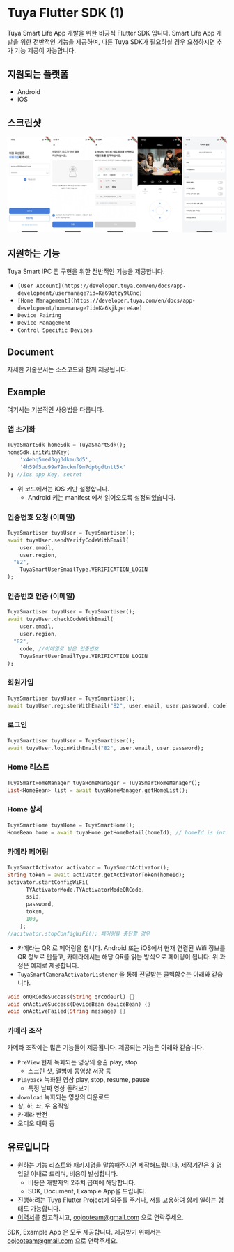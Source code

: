 # Tuya Flutter SDK (1)

Tuya Smart Life App 개발을 위한 비공식 Flutter SDK 입니다. Smart Life App 개발을 위한 전반적인 기능을 제공하며, 다른 Tuya SDK가 필요하실 경우 요청하시면 추가 기능 제공이 가능합니다.

## 지원되는 플랫폼



- Android
- iOS

## 스크린샷



![screenshot](screenshot2.png)

## 지원하는 기능



Tuya Smart IPC 앱 구현을 위한 전반적인 기능을 제공합니다. 

- `[User Account](https://developer.tuya.com/en/docs/app-development/usermanage?id=Ka69qtzy9l8nc)`
- `[Home Management](https://developer.tuya.com/en/docs/app-development/homemanage?id=Ka6kjkgere4ae)`
- `Device Pairing`
- `Device Management`
- `Control Specific Devices`

## Document



자세한 기술문서는 소스코드와 함께 제공됩니다.

## Example



여기서는 기본적인 사용법을 다룹니다. 

### 앱 초기화



```dart
TuyaSmartSdk homeSdk = TuyaSmartSdk();
homeSdk.initWithKey(
	'x4ehq5med3qg3dkmu3d5',
	'4h59f5uu99w79mckmf9m7dptgdtntt5x'
); //ios app Key, secret
```

- 위 코드에서는 iOS 키만 설정합니다.
    - Android 키는 manifest 에서 읽어오도록 설정되있습니다.

### 인증번호 요청 (이메일)



```dart
TuyaSmartUser tuyaUser = TuyaSmartUser();
await tuyaUser.sendVerifyCodeWithEmail(
	user.email, 
	user.region, 
  "82",
	TuyaSmartUserEmailType.VERIFICATION_LOGIN
);
```

### 인증번호 인증 (이메일)



```dart
TuyaSmartUser tuyaUser = TuyaSmartUser();
await tuyaUser.checkCodeWithEmail(
	user.email, 
	user.region, 
  "82",
	code, //이메일로 받은 인증번호 
	TuyaSmartUserEmailType.VERIFICATION_LOGIN
);
```

### 회원가입



```dart
TuyaSmartUser tuyaUser = TuyaSmartUser();
await tuyaUser.registerWithEmail("82", user.email, user.password, code);
```

### 로그인



```dart
TuyaSmartUser tuyaUser = TuyaSmartUser();
await tuyaUser.loginWithEmail("82", user.email, user.password);
```

### Home 리스트



```dart
TuyaSmartHomeManager tuyaHomeManager = TuyaSmartHomeManager();
List<HomeBean> list = await tuyaHomeManager.getHomeList();
```

### Home 상세



```dart
TuyaSmartHome tuyaHome = TuyaSmartHome();
HomeBean home = await tuyaHome.getHomeDetail(homeId); // homeId is int
```

### 카메라 페어링



```dart
TuyaSmartActivator activator = TuyaSmartActivator();
String token = await activator.getActivatorToken(homeId);
activator.startConfigWiFi(
      TYActivatorMode.TYActivatorModeQRCode,
      ssid,
      password,
      token,
      100,
    );
//acitvator.stopConfigWiFi(); 페어링을 중단할 경우
```

- 카메라는 QR 로 페어링을 합니다. Android 또는 iOS에서 현재 연결된 Wifi 정보를 QR 정보로 만들고, 카메라에서는 해당 QR를 읽는 방식으로 페어링이 됩니다. 위 과정은 예제로 제공합니다.
- `TuyaSmartCameraActivatorListener` 을 통해 전달받는 콜백함수는 아래와 같습니다.

```dart
void onQRCodeSuccess(String qrcodeUrl) {}
void onActiveSuccess(DeviceBean deviceBean) {} 
void onActiveFailed(String message) {}
```

### 카메라 조작



카메라 조작에는 많은 기능들이 제공됩니다. 제공되는 기능은 아래와 같습니다.

- `PreView` 현재 녹화되는 영상의 송출 play, stop
    - 스크린 샷, 앨범에 동영상 저장 등
- `Playback` 녹화된 영상 play, stop, resume, pause
    - 특정 날짜 영상 돌려보기
- `download` 녹화되는 영상의 다운로드
- 상, 하, 좌, 우 움직임
- 카메라 반전
- 오디오 대화 등


## 유료입니다

- 원하는 기능 리스트와 패키지명을 말씀해주시면 제작해드립니다. 제작기간은 3 영업일 이내로 드리며, 비용이 발생합니다.
    - 비용은 개발자의 2주치 급여에 해당합니다.
    - SDK, Document, Example App을 드립니다.
- 진행하려는 Tuya Flutter Project에 외주를 주거나, 저를 고용하여 함께 일하는 형태도 가능합니다.
- [이력서](https://www.notion.so/oojoo-aa3e3a92789041f0ae0dd53094bf7edf?pvs=21)를 참고하시고, oojooteam@gmail.com 으로 연락주세요.



SDK, Example App 은 모두 제공합니다. 제공받기 위해서는 oojooteam@gmail.com 으로 연락주세요.

